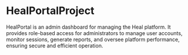 # HealPortalProject
 HealPortal is an admin dashboard for managing the Heal platform. It provides role-based access for administrators to manage user accounts, monitor sessions, generate reports, and oversee platform performance, ensuring secure and efficient operation.

